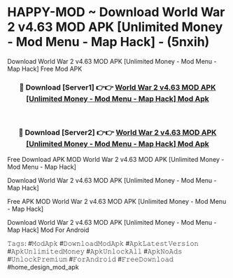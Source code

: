 # HAPPY-MOD ~ Download World War 2 v4.63 MOD APK [Unlimited Money - Mod Menu - Map Hack] - (5nxih)
Download World War 2 v4.63 MOD APK [Unlimited Money - Mod Menu - Map Hack] Free Mod APK

<div align="center">
<h3>🔴 Download [Server1] 👉👉 <a href="https://apk-comot.site?title=World_War_2_v4.63_MOD_APK_[Unlimited_Money_-_Mod_Menu_-_Map_Hack]">World War 2 v4.63 MOD APK [Unlimited Money - Mod Menu - Map Hack] Mod Apk</a></h3><br>

<h3>🔴 Download [Server2] 👉👉 <a href="https://apk-comot.site?title=World_War_2_v4.63_MOD_APK_[Unlimited_Money_-_Mod_Menu_-_Map_Hack]">World War 2 v4.63 MOD APK [Unlimited Money - Mod Menu - Map Hack] Mod Apk</a></h3>
</div>


Free Download APK MOD World War 2 v4.63 MOD APK [Unlimited Money - Mod Menu - Map Hack]

Download World War 2 v4.63 MOD APK [Unlimited Money - Mod Menu - Map Hack] 

Free APK MOD World War 2 v4.63 MOD APK [Unlimited Money - Mod Menu - Map Hack] 

Download World War 2 v4.63 MOD APK [Unlimited Money - Mod Menu - Map Hack] Mod For Android

𝚃𝚊𝚐𝚜: #𝙼𝚘𝚍𝙰𝚙𝚔 #𝙳𝚘𝚠𝚗𝚕𝚘𝚊𝚍𝙼𝚘𝚍𝙰𝚙𝚔 #𝙰𝚙𝚔𝙻𝚊𝚝𝚎𝚜𝚝𝚅𝚎𝚛𝚜𝚒𝚘𝚗 #𝙰𝚙𝚔𝚄𝚗𝚕𝚒𝚖𝚒𝚝𝚎𝚍𝙼𝚘𝚗𝚎𝚢 #𝙰𝚙𝚔𝚄𝚗𝚕𝚘𝚌𝚔𝙰𝚕𝚕 #𝙰𝚙𝚔𝙽𝚘𝙰𝚍𝚜 #𝚄𝚗𝚕𝚘𝚌𝚔𝙿𝚛𝚎𝚖𝚒𝚞𝚖 #𝙵𝚘𝚛𝙰𝚗𝚍𝚛𝚘𝚒𝚍 #𝙵𝚛𝚎𝚎𝙳𝚘𝚠𝚗𝚕𝚘𝚊𝚍 #home_design_mod_apk
